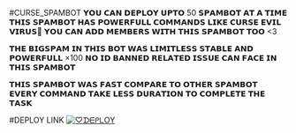 #CURSE_SPAMBOT
𝗬𝗢𝗨 𝗖𝗔𝗡 𝗗𝗘𝗣𝗟𝗢𝗬 𝗨𝗣𝗧𝗢 50 𝗦𝗣𝗔𝗠𝗕𝗢𝗧 𝗔𝗧 𝗔 𝗧𝗜𝗠𝗘 𝗧𝗛𝗜𝗦 𝗦𝗣𝗔𝗠𝗕𝗢𝗧 𝗛𝗔𝗦 𝗣𝗢𝗪𝗘𝗥𝗙𝗨𝗟𝗟 𝗖𝗢𝗠𝗠𝗔𝗡𝗗𝗦 𝗟𝗜𝗞𝗘 𝗖𝗨𝗥𝗦𝗘 𝗘𝗩𝗜𝗟 𝗩𝗜𝗥𝗨𝗦🤖
𝗬𝗢𝗨 𝗖𝗔𝗡 𝗔𝗗𝗗 𝗠𝗘𝗠𝗕𝗘𝗥𝗦 𝗪𝗜𝗧𝗛 𝗧𝗛𝗜𝗦 𝗦𝗣𝗔𝗠𝗕𝗢𝗧 𝗧𝗢𝗢 <3

𝗧𝗛𝗘 𝗕𝗜𝗚𝗦𝗣𝗔𝗠 𝗜𝗡 𝗧𝗛𝗜𝗦 𝗕𝗢𝗧 𝗪𝗔𝗦 𝗟𝗜𝗠𝗜𝗧𝗟𝗘𝗦𝗦 𝗦𝗧𝗔𝗕𝗟𝗘 𝗔𝗡𝗗 𝗣𝗢𝗪𝗘𝗥𝗙𝗨𝗟𝗟 ×100
𝗡𝗢 𝗜𝗗 𝗕𝗔𝗡𝗡𝗘𝗗 𝗥𝗘𝗟𝗔𝗧𝗘𝗗 𝗜𝗦𝗦𝗨𝗘 𝗖𝗔𝗡 𝗙𝗔𝗖𝗘 𝗜𝗡 𝗧𝗛𝗜𝗦 𝗦𝗣𝗔𝗠𝗕𝗢𝗧

𝗧𝗛𝗜𝗦 𝗦𝗣𝗔𝗠𝗕𝗢𝗧 𝗪𝗔𝗦 𝗙𝗔𝗦𝗧 𝗖𝗢𝗠𝗣𝗔𝗥𝗘 𝗧𝗢 𝗢𝗧𝗛𝗘𝗥 𝗦𝗣𝗔𝗠𝗕𝗢𝗧 𝗘𝗩𝗘𝗥𝗬 𝗖𝗢𝗠𝗠𝗔𝗡𝗗 𝗧𝗔𝗞𝗘 𝗟𝗘𝗦𝗦 𝗗𝗨𝗥𝗔𝗧𝗜𝗢𝗡 𝗧𝗢 𝗖𝗢𝗠𝗣𝗟𝗘𝗧𝗘 𝗧𝗛𝗘 𝗧𝗔𝗦𝗞



#DEPLOY LINK
[![♡︎ᗪᗴᑭᒪOY](https://www.herokucdn.com/deploy/button.svg)](https://heroku.com/deploy?template=https://github.com/GodLuciferXD/LuciferSpamBot.git)

